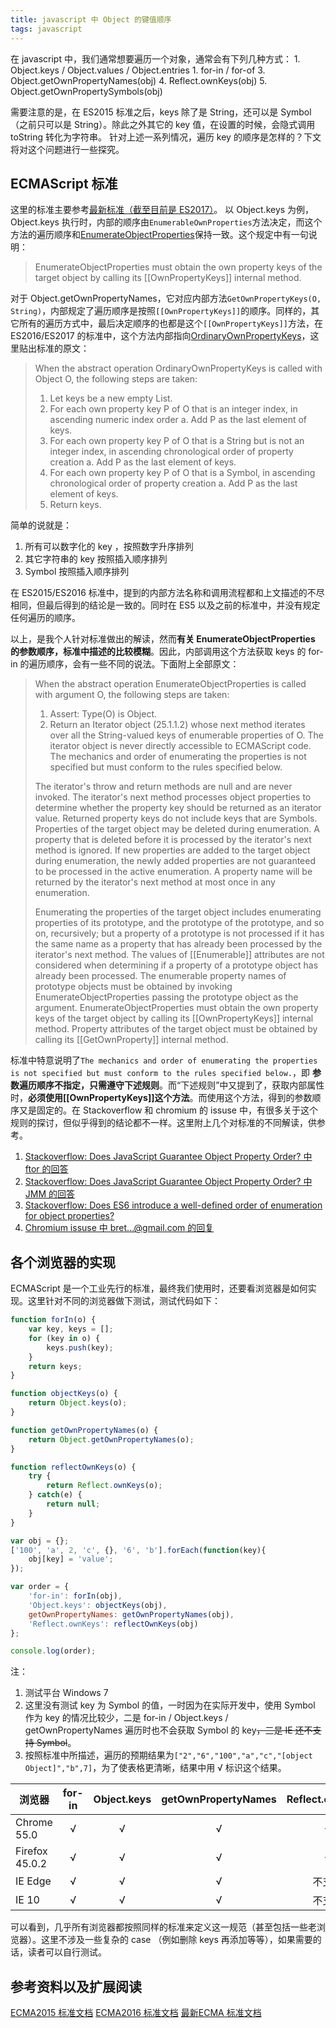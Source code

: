 ```yaml
---
title: javascript 中 Object 的键值顺序
tags: javascript
---
```


在 javascript 中，我们通常想要遍历一个对象，通常会有下列几种方式：
    1. Object.keys / Object.values / Object.entries
    1. for-in / for-of
    3. Object.getOwnPropertyNames(obj)
    4. Reflect.ownKeys(obj)
    5. Object.getOwnPropertySymbols(obj)

需要注意的是，在 ES2015 标准之后，keys 除了是 String，还可以是 Symbol（之前只可以是 String）。除此之外其它的 key 值，在设置的时候，会隐式调用 toString 转化为字符串。
针对上述一系列情况，遍历 key 的顺序是怎样的？下文将对这个问题进行一些探究。

## ECMAScript 标准
这里的标准主要参考[最新标准（截至目前是 ES2017）](https://tc39.github.io/ecma262/)。
以 Object.keys 为例，Object.keys 执行时，内部的顺序由`EnumerableOwnProperties`方法决定，而这个方法的遍历顺序和[EnumerateObjectProperties](https://tc39.github.io/ecma262/#sec-enumerate-object-properties)保持一致。这个规定中有一句说明：
> EnumerateObjectProperties must obtain the own property keys of the target object by calling its \[\[OwnPropertyKeys\]\] internal method.

对于 Object.getOwnPropertyNames，它对应内部方法`GetOwnPropertyKeys(O, String)`，内部规定了遍历顺序是按照`[[OwnPropertyKeys]]`的顺序。同样的，其它所有的遍历方式中，最后决定顺序的也都是这个`[[OwnPropertyKeys]]`方法，在 ES2016/ES2017 的标准中，这个方法内部指向[OrdinaryOwnPropertyKeys](https://tc39.github.io/ecma262/#sec-ordinaryownpropertykeys)，这里贴出标准的原文：

> When the abstract operation OrdinaryOwnPropertyKeys is called with Object O, the following steps are taken:
> 1. Let keys be a new empty List.
> 2. For each own property key P of O that is an integer index, in ascending numeric index order
>     a. Add P as the last element of keys.
> 3. For each own property key P of O that is a String but is not an integer index, in ascending chronological order of property creation
>     a. Add P as the last element of keys.
> 4. For each own property key P of O that is a Symbol, in ascending chronological order of property creation
>     a. Add P as the last element of keys.
> 5. Return keys.

简单的说就是：
1. 所有可以数字化的 key ，按照数字升序排列
2. 其它字符串的 key 按照插入顺序排列
3. Symbol 按照插入顺序排列

在 ES2015/ES2016 标准中，提到的内部方法名称和调用流程都和上文描述的不尽相同，但最后得到的结论是一致的。同时在 ES5 以及之前的标准中，并没有规定任何遍历的顺序。

以上，是我个人针对标准做出的解读，然而**有关 EnumerateObjectProperties 的参数顺序，标准中描述的比较模糊**。因此，内部调用这个方法获取 keys 的 for-in 的遍历顺序，会有一些不同的说法。下面附上全部原文：
> When the abstract operation EnumerateObjectProperties is called with argument O, the following steps are taken:
>
>    1. Assert: Type(O) is Object.
>    2. Return an Iterator object (25.1.1.2) whose next method iterates over all the String-valued keys of enumerable properties of O. The iterator object is never directly accessible to ECMAScript code. The mechanics and order of enumerating the properties is not specified but must conform to the rules specified below.
>
> The iterator's throw and return methods are null and are never invoked. The iterator's next method processes object properties to determine whether the property key should be returned as an iterator value. Returned property keys do not include keys that are Symbols. Properties of the target object may be deleted during enumeration. A property that is deleted before it is processed by the iterator's next method is ignored. If new properties are added to the target object during enumeration, the newly added properties are not guaranteed to be processed in the active enumeration. A property name will be returned by the iterator's next method at most once in any enumeration.
>
> Enumerating the properties of the target object includes enumerating properties of its prototype, and the prototype of the prototype, and so on, recursively; but a property of a prototype is not processed if it has the same name as a property that has already been processed by the iterator's next method. The values of \[\[Enumerable\]\] attributes are not considered when determining if a property of a prototype object has already been processed. The enumerable property names of prototype objects must be obtained by invoking EnumerateObjectProperties passing the prototype object as the argument. EnumerateObjectProperties must obtain the own property keys of the target object by calling its \[\[OwnPropertyKeys\]\] internal method. Property attributes of the target object must be obtained by calling its \[\[GetOwnProperty\]\] internal method.

标准中特意说明了`The mechanics and order of enumerating the properties is not specified but must conform to the rules specified below.`，即 **参数遍历顺序不指定，只需遵守下述规则**。而“下述规则”中又提到了，获取内部属性时，**必须使用\[\[OwnPropertyKeys\]\]这个方法**。而使用这个方法，得到的参数顺序又是固定的。在 Stackoverflow 和 chromium 的 issuse 中，有很多关于这个规则的探讨，但似乎得到的结论都不一样。这里附上几个对标准的不同解读，供参考。
1. [Stackoverflow: Does JavaScript Guarantee Object Property Order? 中 ftor 的回答](http://stackoverflow.com/questions/5525795/does-javascript-guarantee-object-property-order#answer-38218582)
2. [Stackoverflow: Does JavaScript Guarantee Object Property Order? 中 JMM 的回答](http://stackoverflow.com/questions/5525795/does-javascript-guarantee-object-property-order#answer-32149345)
3. [Stackoverflow: Does ES6 introduce a well-defined order of enumeration for object properties? ](http://stackoverflow.com/questions/30076219/does-es6-introduce-a-well-defined-order-of-enumeration-for-object-properties)
4. [Chromium issuse 中 bret...@gmail.com 的回复](https://bugs.chromium.org/p/v8/issues/detail?id=164#hc148)

## 各个浏览器的实现
ECMAScript 是一个工业先行的标准，最终我们使用时，还要看浏览器是如何实现。这里针对不同的浏览器做下测试，测试代码如下：
```javascript
function forIn(o) {
    var key, keys = [];
    for (key in o) {
        keys.push(key);
    }
    return keys;
}

function objectKeys(o) {
    return Object.keys(o);
}

function getOwnPropertyNames(o) {
    return Object.getOwnPropertyNames(o);
}

function reflectOwnKeys(o) {
    try {
        return Reflect.ownKeys(o);
    } catch(e) {
        return null;
    }
}

var obj = {};
['100', 'a', 2, 'c', {}, '6', 'b'].forEach(function(key){
    obj[key] = 'value';
});

var order = {
    'for-in': forIn(obj),
    'Object.keys': objectKeys(obj),
    getOwnPropertyNames: getOwnPropertyNames(obj),
    'Reflect.ownKeys': reflectOwnKeys(obj)
};

console.log(order);
```
注：
1. 测试平台 Windows 7
2. 这里没有测试 key 为 Symbol 的值，一时因为在实际开发中，使用 Symbol 作为 key 的情况比较少，二是 for-in / Object.keys / getOwnPropertyNames 遍历时也不会获取 Symbol 的 key<del>，三是 IE 还不支持 Symbol</del>。
3. 按照标准中所描述，遍历的预期结果为`["2","6","100","a","c","[object Object]","b",7]`，为了使表格更清晰，结果中用 √ 标识这个结果。

| 浏览器 | for-in | Object.keys | getOwnPropertyNames | Reflect.ownKeys |
| --- | :---: | :---: | :---: | :---: |
| Chrome 55.0 | √ | √ | √ | √ |
| Firefox 45.0.2 | √ | √ | √ | √ |
| IE Edge | √ | √ | √ | 不支持 |
| IE 10 | √ | √ | √ | 不支持 |

可以看到，几乎所有浏览器都按照同样的标准来定义这一规范（甚至包括一些老浏览器）。这里不涉及一些复杂的 case （例如删除 keys 再添加等等），如果需要的话，读者可以自行测试。

## 参考资料以及扩展阅读
[ECMA2015 标准文档](http://www.ecma-international.org/ecma-262/6.0/)
[ECMA2016 标准文档](http://www.ecma-international.org/ecma-262/7.0/)
[最新ECMA 标准文档](https://tc39.github.io/ecma262/)
